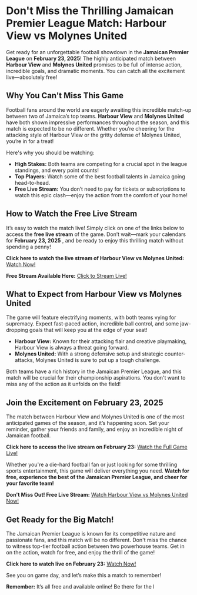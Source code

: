 # Don't Miss the Thrilling Jamaican Premier League Match: Harbour View vs Molynes United

Get ready for an unforgettable football showdown in the **Jamaican Premier League** on **February 23, 2025**! The highly anticipated match between **Harbour View** and **Molynes United** promises to be full of intense action, incredible goals, and dramatic moments. You can catch all the excitement live—absolutely free!

## Why You Can't Miss This Game

Football fans around the world are eagerly awaiting this incredible match-up between two of Jamaica’s top teams. **Harbour View** and **Molynes United** have both shown impressive performances throughout the season, and this match is expected to be no different. Whether you’re cheering for the attacking style of Harbour View or the gritty defense of Molynes United, you’re in for a treat!

Here's why you should be watching:

- **High Stakes:** Both teams are competing for a crucial spot in the league standings, and every point counts!
- **Top Players:** Watch some of the best football talents in Jamaica going head-to-head.
- **Free Live Stream:** You don’t need to pay for tickets or subscriptions to watch this epic clash—enjoy the action from the comfort of your home!

## How to Watch the Free Live Stream

It’s easy to watch the match live! Simply click on one of the links below to access the **free live stream** of the game. Don’t wait—mark your calendars for **February 23, 2025** , and be ready to enjoy this thrilling match without spending a penny!

**Click here to watch the live stream of Harbour View vs Molynes United:** [Watch Now!](https://tinyurl.com/livestreamfreeo?st=Harbour+View+vs+Molynes+United&si=gh)

**Free Stream Available Here:** [Click to Stream Live!](https://tinyurl.com/livestreamfreeo?st=Harbour+View+vs+Molynes+United&si=gh)

## What to Expect from Harbour View vs Molynes United

The game will feature electrifying moments, with both teams vying for supremacy. Expect fast-paced action, incredible ball control, and some jaw-dropping goals that will keep you at the edge of your seat!

- **Harbour View:** Known for their attacking flair and creative playmaking, Harbour View is always a threat going forward.
- **Molynes United:** With a strong defensive setup and strategic counter-attacks, Molynes United is sure to put up a tough challenge.

Both teams have a rich history in the Jamaican Premier League, and this match will be crucial for their championship aspirations. You don't want to miss any of the action as it unfolds on the field!

## Join the Excitement on February 23, 2025

The match between Harbour View and Molynes United is one of the most anticipated games of the season, and it’s happening soon. Set your reminder, gather your friends and family, and enjoy an incredible night of Jamaican football.

**Click here to access the live stream on February 23:** [Watch the Full Game Live!](https://tinyurl.com/livestreamfreeo?st=Harbour+View+vs+Molynes+United&si=gh)

Whether you're a die-hard football fan or just looking for some thrilling sports entertainment, this game will deliver everything you need. **Watch for free, experience the best of the Jamaican Premier League, and cheer for your favorite team!**

**Don't Miss Out! Free Live Stream:** [Watch Harbour View vs Molynes United Now!](https://tinyurl.com/livestreamfreeo?st=Harbour+View+vs+Molynes+United&si=gh)

## Get Ready for the Big Match!

The Jamaican Premier League is known for its competitive nature and passionate fans, and this match will be no different. Don't miss the chance to witness top-tier football action between two powerhouse teams. Get in on the action, watch for free, and enjoy the thrill of the game!

**Click here to watch live on February 23:** [Watch Now!](https://tinyurl.com/livestreamfreeo?st=Harbour+View+vs+Molynes+United&si=gh)

See you on game day, and let’s make this a match to remember!

**Remember:** It’s all free and available online! Be there for the l
